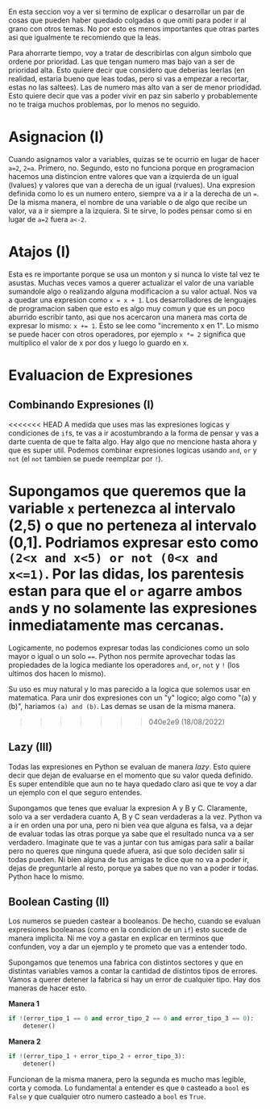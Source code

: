 En esta seccion voy a ver si termino de explicar o desarrollar un par de cosas que pueden haber quedado colgadas o que omiti para poder ir al grano con otros temas. No por esto es menos importantes que otras partes asi que igualmente te recomiendo que la leas.

Para ahorrarte tiempo, voy a tratar de describirlas con algun simbolo que ordene por prioridad. Las que tengan numero mas bajo van a ser de prioridad alta. Esto quiere decir que considero que deberias leerlas (en realidad, estaria bueno que leas todas, pero si vas a empezar a recortar, estas no las saltees). Las de numero mas alto van a ser de menor priodidad. Esto quiere decir que vas a poder vivir en paz sin saberlo y probablemente no te traiga muchos problemas, por lo menos no seguido.

# Asignacion (I)
Cuando asignamos valor a variables, quizas se te ocurrio en lugar de hacer `a=2`, `2=a`. Primero, no. Segundo, esto no funciona porque en programacion hacemos una distincion entre valores que van a izquierda de un igual (lvalues) y valores que van a derecha de un igual (rvalues). Una expresion definida como lo es un numero entero, siempre va a ir a la derecha de un `=`. De la misma manera, el nombre de una variable o de algo que recibe un valor, va a ir siempre a la izquiera. Si te sirve, lo podes pensar como si en lugar de `a=2` fuera `a<-2`.

# Atajos (I)

Esta es re importante porque se usa un monton y si nunca lo viste tal vez te asustas. Muchas veces vamos a querer actualizar el valor de una variable sumandole algo o realizando alguna modificacion a su valor actual. Nos va a quedar una expresion como `x = x + 1`. Los desarrolladores de lenguajes de programacion saben que esto es algo muy comun y que es un poco aburrido escribir tanto, asi que nos acercaron una manera mas corta de expresar lo mismo: `x += 1`. Esto se lee como "incremento x en 1". Lo mismo se puede hacer con otros operadores, por ejemplo `x *= 2` significa que multiplico el valor de x por dos y luego lo guardo en x.

# Evaluacion de Expresiones

## Combinando Expresiones (I)

<<<<<<< HEAD
A medida que uses mas las expresiones logicas y condiciones de `if`s, te vas a ir acostumbrando a la forma de pensar y vas a darte cuenta de que te falta algo. Hay algo que no mencione hasta ahora y que es super util. Podemos combinar expresiones logicas usando `and`, `or` y `not` (el `not` tambien se puede reemplzar por `!`).

Supongamos que queremos que la variable `x` pertenezca al intervalo (2,5) o que no perteneza al intervalo (0,1]. Podriamos expresar esto como `(2<x and x<5) or not (0<x and x<=1)`. Por las didas, los parentesis estan para que el `or` agarre ambos `and`s y no solamente las expresiones inmediatamente mas cercanas.
=======
Logicamente, no podemos expresar todas las condiciones como un solo mayor o igual o un solo `==`. Python nos permite aprovechar todas las propiedades de la logica mediante los operadores `and`, `or`, `not` y `!` (los ultimos dos hacen lo mismo).

Su uso es muy natural y lo mas parecido a la logica que solemos usar en matematica. Para unir dos expresiones con un "y" logico; algo como "(a) y (b)", hariamos `(a) and (b)`. Las demas se usan de la misma manera.
>>>>>>> 040e2e9 (18/08/2022)

## Lazy (III)
Todas las expresiones en Python se evaluan de manera *lazy*. Esto quiere decir que dejan de evaluarse en el momento que su valor queda definido. Es super entendible que aun no te haya quedado claro asi que te voy a dar un ejemplo con el que seguro entendes.

Supongamos que tenes que evaluar la expresion A y B y C. Claramente, solo va a ser verdadera cuanto A, B y C sean verdaderas a la vez. Python va a ir en orden una por una, pero ni bien vea que alguna es falsa, va a dejar de evaluar todas las otras porque ya sabe que el resultado nunca va a ser verdadero. Imaginate que te vas a juntar con tus amigas para salir a bailar pero no queres que ninguna quede afuera, asi que solo deciden salir si todas pueden. Ni bien alguna de tus amigas te dice que no va a poder ir, dejas de preguntarle al resto, porque ya sabes que no van a poder ir todas. Python hace lo mismo.

## Boolean Casting (II)
Los numeros se pueden castear a booleanos. De hecho, cuando se evaluan expresiones booleanas (como en la condicion de un `if`) esto sucede de manera implicita. Ni me voy a gastar en explicar en terminos que confunden, voy a dar un ejemplo y te prometo que vas a entender todo.

Supongamos que tenemos una fabrica con distintos sectores y que en distintas variables vamos a contar la cantidad de distintos tipos de errores. Vamos a querer detener la fabrica si hay un error de cualquier tipo. Hay dos maneras de hacer esto.

**Manera 1**
```Python
if !(error_tipo_1 == 0 and error_tipo_2 == 0 and error_tipo_3 == 0):
    detener()
```

**Manera 2**
```Python
if !(error_tipo_1 + error_tipo_2 + error_tipo_3):
    detener()
```

Funcionan de la misma manera, pero la segunda es mucho mas legible, corta y comoda. Lo fundamental a entender es que `0` casteado a `bool` es `False` y que cualquier otro numero casteado a `bool` es `True`.
